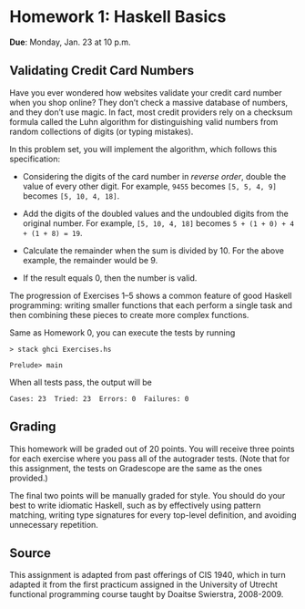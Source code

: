 # Homework 1: Haskell Basics

**Due**: Monday, Jan. 23 at 10 p.m.

## Validating Credit Card Numbers

Have you ever wondered how websites validate your credit card
number when you shop online? They don’t check a massive database
of numbers, and they don’t use magic. In fact, most credit providers
rely on a checksum formula called the Luhn algorithm for distinguishing
valid numbers from random collections of digits (or typing mistakes).

In this problem set, you will implement the algorithm, which follows
this specification:

-   Considering the digits of the card number in _reverse order_, double
    the value of every other digit. For example,
    `9455` becomes `[5, 5, 4, 9]` becomes `[5, 10, 4, 18]`.

-   Add the digits of the doubled values and the undoubled digits
    from the original number. For example, `[5, 10, 4, 18]` becomes
    `5 + (1 + 0) + 4 + (1 + 8) = 19`.

-   Calculate the remainder when the sum is divided by 10. For the
    above example, the remainder would be 9.

-   If the result equals 0, then the number is valid.

The progression of Exercises 1–5 shows a common feature of good Haskell programming:
writing smaller functions that each perform a single task and then combining these
pieces to create more complex functions.

Same as Homework 0, you can execute the tests by running

```
> stack ghci Exercises.hs

Prelude> main
```

When all tests pass, the output will be

```
Cases: 23  Tried: 23  Errors: 0  Failures: 0
```

## Grading

This homework will be graded out of 20 points. You will receive three points for each
exercise where you pass all of the autograder tests. (Note that for this assignment,
the tests on Gradescope are the same as the ones provided.)

The final two points will be manually graded for style. You should do your best to
write idiomatic Haskell, such as by effectively using pattern matching, writing type signatures
for every top-level definition, and avoiding unnecessary repetition.

## Source

This assignment is adapted from past offerings of CIS 1940, which in turn adapted it from the first practicum assigned in the University of Utrecht functional programming course taught by Doaitse Swierstra, 2008-2009.
